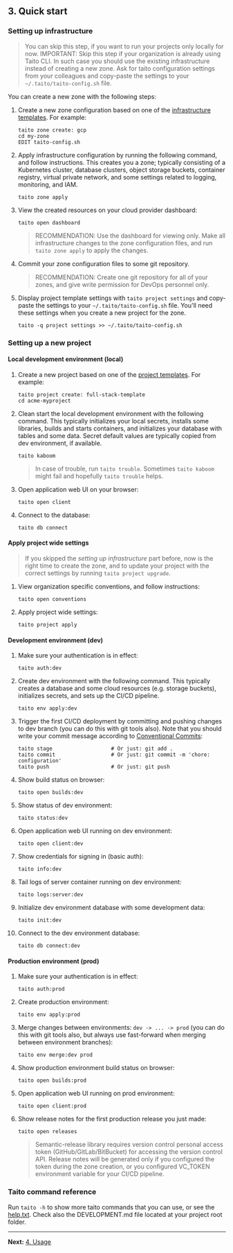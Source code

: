 ## 3. Quick start

### Setting up infrastructure

> You can skip this step, if you want to run your projects only locally for now. IMPORTANT: Skip this step if your organization is already using Taito CLI. In such case you should use the existing infrastructure instead of creating a new zone. Ask for taito configuration settings from your colleagues and copy-paste the settings to your `~/.taito/taito-config.sh` file.

You can create a new zone with the following steps:

1. Create a new zone configuration based on one of the [infrastructure templates](https://taitounited.github.io/taito-cli/templates#infrastructure-templates). For example:

    ```shell
    taito zone create: gcp
    cd my-zone
    EDIT taito-config.sh
    ```

2. Apply infrastructure configuration by running the following command, and follow instructions. This creates you a zone; typically consisting of a Kubernetes cluster, database clusters, object storage buckets, container registry, virtual private network, and some settings related to logging, monitoring, and IAM.

    ```shell
    taito zone apply
    ```

3. View the created resources on your cloud provider dashboard:

    ```shell
    taito open dashboard
    ```

    > RECOMMENDATION: Use the dashboard for viewing only. Make all infrastructure changes to the zone configuration files, and run `taito zone apply` to apply the changes.

4. Commit your zone configuration files to some git repository.

    > RECOMMENDATION: Create one git repository for all of your zones, and give write permission for DevOps personnel only.

5. Display project template settings with `taito project settings` and copy-paste the settings to your `~/.taito/taito-config.sh` file. You'll need these settings when you create a new project for the zone.

    ```shell
    taito -q project settings >> ~/.taito/taito-config.sh
    ```

### Setting up a new project

#### Local development environment (local)

1. Create a new project based on one of the [project templates](https://taitounited.github.io/taito-cli/templates#project-templates). For example:

    ```shell
    taito project create: full-stack-template
    cd acme-myproject
    ```

2. Clean start the local development environment with the following command. This typically initializes your local secrets, installs some libraries, builds and starts containers, and initializes your database with tables and some data. Secret default values are typically copied from dev environment, if available.

    ```shell
    taito kaboom
    ```

    > In case of trouble, run `taito trouble`. Sometimes `taito kaboom` might fail and hopefully `taito trouble` helps.

3. Open application web UI on your browser:

    ```shell
    taito open client
    ```

4. Connect to the database:

    ```shell
    taito db connect
    ```

#### Apply project wide settings

> If you skipped the *setting up infrastructure* part before, now is the right time to create the zone, and to update your project with the correct settings by running `taito project upgrade`.

1. View organization specific conventions, and follow instructions:

    ```shell
    taito open conventions
    ```

2. Apply project wide settings:

    ```shell
    taito project apply
    ```

#### Development environment (dev)

1. Make sure your authentication is in effect:

    ```shell
    taito auth:dev
    ```

2. Create dev environment with the following command. This typically creates a database and some cloud resources (e.g. storage buckets), initializes secrets, and sets up the CI/CD pipeline.

    ```shell
    taito env apply:dev
    ```

3. Trigger the first CI/CD deployment by committing and pushing changes to dev branch (you can do this with git tools also). Note that you should write your commit message according to [Conventional Commits](https://www.conventionalcommits.org):

    ```shell
    taito stage                   # Or just: git add .
    taito commit                  # Or just: git commit -m 'chore: configuration'
    taito push                    # Or just: git push
    ```

4. Show build status on browser:

    ```shell
    taito open builds:dev
    ```

5. Show status of dev environment:

    ```shell
    taito status:dev
    ```

6. Open application web UI running on dev environment:

    ```shell
    taito open client:dev
    ```

7. Show credentials for signing in (basic auth):

    ```shell
    taito info:dev
    ```

8. Tail logs of server container running on dev environment:

    ```shell
    taito logs:server:dev
    ```

9. Initialize dev environment database with some development data:

    ```shell
    taito init:dev
    ```

10. Connect to the dev environment database:

    ```shell
    taito db connect:dev
    ```

#### Production environment (prod)

1. Make sure your authentication is in effect:

    ```shell
    taito auth:prod
    ```

2. Create production environment:

    ```shell
    taito env apply:prod
    ```

3. Merge changes between environments: `dev -> ... -> prod` (you can do this with git tools also, but always use fast-forward when merging between environment branches):

    ```shell
    taito env merge:dev prod
    ```

4. Show production environment build status on browser:

    ```shell
    taito open builds:prod
    ```

5. Open application web UI running on prod environment:

    ```shell
    taito open client:prod
    ```

6. Show release notes for the first production release you just made:

    ```shell
    taito open releases
    ```

    > Semantic-release library requires version control personal access token (GitHub/GitLab/BitBucket) for accessing the version control API. Release notes will be generated only if you configured the token during the zone creation, or you configured VC_TOKEN environment variable for your CI/CD pipeline.

### Taito command reference

Run `taito -h` to show more taito commands that you can use, or see the [help.txt](https://github.com/TaitoUnited/taito-cli/blob/master/help.txt). Check also the DEVELOPMENT.md file located at your project root folder.

---

**Next:** [4. Usage](04-usage.md)
